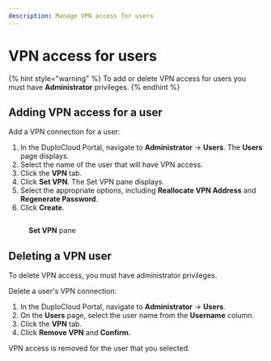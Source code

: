 ```yaml
---
description: Manage VPN access for users
---
```


# VPN access for users

{% hint style="warning" %}
To add or delete VPN access for users you must have **Administrator** privileges.&#x20;
{% endhint %}

## Adding VPN access for a user

Add a VPN connection for a user:

1. In the DuploCloud Portal, navigate to **Administrator** -> **Users**. The **Users** page displays.
2. Select the name of the user that will have VPN access.&#x20;
3. Click the **VPN** tab.&#x20;
4. Click **Set VPN**. The Set VPN pane displays.
5. Select the appropriate options, including **Reallocate VPN Address** and **Regenerate Password**.
6. Click **Create**.

<div align="left">

<figure><img src="../../.gitbook/assets/Set_VPN.png" alt=""><figcaption><p><strong>Set VPN</strong> pane</p></figcaption></figure>

</div>

## Deleting a VPN user

To delete VPN access, you must have administrator privileges.&#x20;

Delete a user's VPN connection:

1. In the DuploCloud Portal, navigate to **Administrator** -> **Users**.
2. On the **Users** page, select the user name from the **Username** column.
3. Click the **VPN** tab.&#x20;
4. Click **Remove VPN** and **Confirm**.&#x20;

VPN access is removed for the user that you selected.



